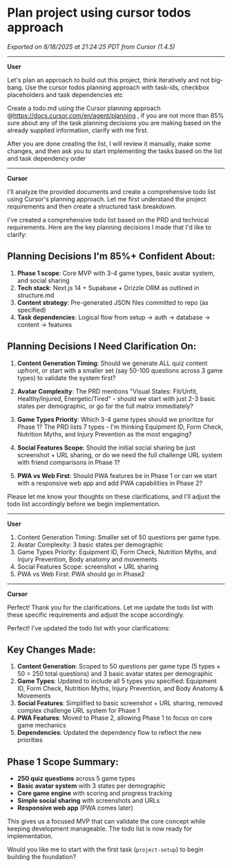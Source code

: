 # Plan project using cursor todos approach
_Exported on 8/18/2025 at 21:24:25 PDT from Cursor (1.4.5)_

---

**User**

Let's plan an approach to build out this project, think iteratively and not big-bang. Use the cursor todos planning approach with task-ids, checkbox placeholders and task dependencies etc

Create a todo.md using the Cursor planning approach @https://docs.cursor.com/en/agent/planning  , if you are not more than 85% sure about any of the task planning decisions you are making based on the already supplied information, clarify with me first. 

After you are done creating the list, I will review it manually, make some changes, and then ask you to start implementing the tasks based on the list and task dependency order

---

**Cursor**

I'll analyze the provided documents and create a comprehensive todo list using Cursor's planning approach. Let me first understand the project requirements and then create a structured task breakdown.

I've created a comprehensive todo list based on the PRD and technical requirements. Here are the key planning decisions I made that I'd like to clarify:

## Planning Decisions I'm 85%+ Confident About:
1. **Phase 1 scope**: Core MVP with 3-4 game types, basic avatar system, and social sharing
2. **Tech stack**: Next.js 14 + Supabase + Drizzle ORM as outlined in structure.md
3. **Content strategy**: Pre-generated JSON files committed to repo (as specified)
4. **Task dependencies**: Logical flow from setup → auth → database → content → features

## Planning Decisions I Need Clarification On:

1. **Content Generation Timing**: Should we generate ALL quiz content upfront, or start with a smaller set (say 50-100 questions across 3 game types) to validate the system first?

2. **Avatar Complexity**: The PRD mentions "Visual States: Fit/Unfit, Healthy/Injured, Energetic/Tired" - should we start with just 2-3 basic states per demographic, or go for the full matrix immediately?

3. **Game Types Priority**: Which 3-4 game types should we prioritize for Phase 1? The PRD lists 7 types - I'm thinking Equipment ID, Form Check, Nutrition Myths, and Injury Prevention as the most engaging?

4. **Social Features Scope**: Should the initial social sharing be just screenshot + URL sharing, or do we need the full challenge URL system with friend comparisons in Phase 1?

5. **PWA vs Web First**: Should PWA features be in Phase 1 or can we start with a responsive web app and add PWA capabilities in Phase 2?

Please let me know your thoughts on these clarifications, and I'll adjust the todo list accordingly before we begin implementation.

---

**User**

1. Content Generation Timing: Smaller set of 50 questions per game type.
2. Avatar Complexity: 3 basic states per demographic
3. Game Types Priority: Equipment ID, Form Check, Nutrition Myths, and Injury Prevention, Body anatomy and movements
4. Social Features Scope: screenshot + URL sharing
5. PWA vs Web First: PWA should go in Phase2

---

**Cursor**

Perfect! Thank you for the clarifications. Let me update the todo list with these specific requirements and adjust the scope accordingly.


Perfect! I've updated the todo list with your clarifications:

## Key Changes Made:

1. **Content Generation**: Scoped to 50 questions per game type (5 types × 50 = 250 total questions) and 3 basic avatar states per demographic
2. **Game Types**: Updated to include all 5 types you specified: Equipment ID, Form Check, Nutrition Myths, Injury Prevention, and Body Anatomy & Movements
3. **Social Features**: Simplified to basic screenshot + URL sharing, removed complex challenge URL system for Phase 1
4. **PWA Features**: Moved to Phase 2, allowing Phase 1 to focus on core game mechanics
5. **Dependencies**: Updated the dependency flow to reflect the new priorities

## Phase 1 Scope Summary:
- **250 quiz questions** across 5 game types
- **Basic avatar system** with 3 states per demographic
- **Core game engine** with scoring and progress tracking
- **Simple social sharing** with screenshots and URLs
- **Responsive web app** (PWA comes later)

This gives us a focused MVP that can validate the core concept while keeping development manageable. The todo list is now ready for implementation.

Would you like me to start with the first task (`project-setup`) to begin building the foundation?

